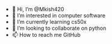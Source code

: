 - 👋 Hi, I’m @Mkish420
- 👀 I’m interested in computer software 
- 🌱 I’m currently learning cs50x
- 💞️ I’m looking to collaborate on python 
- 📫 How to reach me GitHub 

<!---
Mkish420/Mkish420 is a ✨ special ✨ repository because its `README.md` (this file) appears on your GitHub profile.
You can click the Preview link to take a look at your changes.
--->
